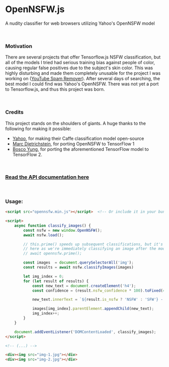 # OpenNSFW.js
 A nudity classifier for web browsers utilizing Yahoo's OpenNSFW model

<br>

### Motivation
 There are several projects that offer Tensorflow.js NSFW classification, but all of the models I tried had serious training bias against people of color, causing regular false positives due to the subject's skin color. This was highly disturbing and made them completely unusable for the project I was working on ([YouTube Spam Remover](https://github.com/lukepfjo/YouTube-Spam-Remover)). After several days of searching, the best model I could find was Yahoo's OpenNSFW. There was not yet a port to Tensorflow.js, and thus this project was born.

<br>

### Credits
 This project stands on the shoulders of giants. A huge thanks to the following for making it possible:
 - [Yahoo](https://github.com/yahoo/open_nsfw), for making their Caffe classification model open-source
 - [Marc Dietrichstein](https://github.com/mdietrichstein/tensorflow-open_nsfw), for porting OpenNSFW to TensorFlow 1
 - [Bosco Yung](https://github.com/bhky/opennsfw2), for porting the aforementioned TensorFlow model to TensorFlow 2.

<br>

### [Read the API documentation here](https://lukepfjo.github.io/OpenNSFW.js/)

<br>

### Usage:

```html
<script src="opennsfw.min.js"></script>  <!-- Or include it in your bundle -->

<script>
	async function classify_images() {
		const nsfw = new window.OpenNSFW();
		await nsfw.load();

		// this.prime() speeds up subsequent classifications, but it's not helpful
		// here as we're immediately classifying an image after the model loads
		// await opennsfw.prime();

		const images  = document.querySelectorAll('img');		
		const results = await nsfw.classifyImages(images)

		let img_index = 0;
		for (let result of results) {
			const new_text = document.createElement('h4');
			const confidence = (result.nsfw_confidence * 100).toFixed(4);

			new_text.innerText = `${result.is_nsfw ? 'NSFW' : 'SFW'} - (${confidence}%)`;

			images[img_index].parentElement.appendChild(new_text);
			img_index++;
		}
	}

	document.addEventListener('DOMContentLoaded', classify_images);
</script>

<!-- (...) -->

<div><img src="img-1.jpg"></div>
<div><img src="img-2.jpg"></div>
```
